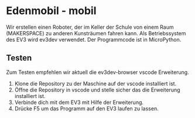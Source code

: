 
# Edenmobil - mobil

Wir erstellen einen Roboter, der im Keller der Schule von einem Raum (MAKERSPACE) zu anderen Kunsträumen fahren kann. 
Als Betriebssystem des EV3 wird ev3dev verwendet. Der Programmcode ist in MicroPython.

## Testen

Zum Testen empfehlen wir aktuell die ev3dev-browser vscode Erweiterung.

1. Klone die Repository zu der Maschine auf der vscode installiert ist.
2. Öffne die Repository in vscode und stelle sicher das die Erweiterung installiert ist.
3. Verbinde dich mit dem EV3 mit Hilfe der Erweiterung.
4. Drücke F5 um das Programm auf den EV3 laufen zu lassen.
